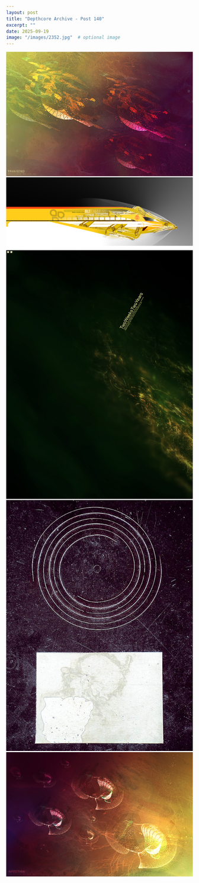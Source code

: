 ```yaml
---
layout: post
title: "Depthcore Archive - Post 140"
excerpt: ""
date: 2025-09-19
image: "/images/2352.jpg"  # optional image
---
```


<img src="/images/2352.jpg">
<img src="/images/2353.jpg" alt="2353.jpg"/>
<img src="/images/2354.jpg" alt="2354.jpg"/>
<img src="/images/2356.jpg" alt="2356.jpg"/>
<img src="/images/2357.jpg" alt="2357.jpg"/>
